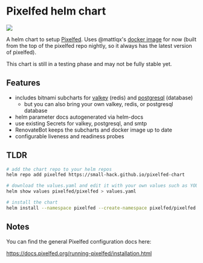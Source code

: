 # Pixelfed helm chart
<a href="https://github.com/small-hack/pixelfed-chart/releases"><img src="https://img.shields.io/github/v/release/small-hack/pixelfed-chart?style=plastic&labelColor=blue&color=green&logo=GitHub&logoColor=white"></a><br />

A helm chart to setup [Pixelfed](https://pixelfed.org/). Uses @mattlqx's [docker image](https://ghcr.io/mattlqx/docker-pixelfed) for now (built from the top of the pixelfed repo nightly, so it always has the latest version of pixelfed).

This chart is still in a testing phase and may not be fully stable yet.

## Features

- includes bitnami subcharts for [valkey](https://github.com/bitnami/charts/blob/main/bitnami/valkey/README.md#parameters) (redis) and [postgresql](https://github.com/bitnami/charts/blob/main/bitnami/postgresql/README.md#parameters) (database)
  - but you can also bring your own valkey, redis, or postgresql database
- helm parameter docs autogenerated via helm-docs
- use existing Secrets for valkey, postgresql, and smtp
- RenovateBot keeps the subcharts and docker image up to date
- configurable liveness and readiness probes

## TLDR

```bash
# add the chart repo to your helm repos
helm repo add pixelfed https://small-hack.github.io/pixelfed-chart

# download the values.yaml and edit it with your own values such as YOUR hostname
helm show values pixelfed/pixelfed > values.yaml

# install the chart
helm install --namespace pixelfed --create-namespace pixelfed/pixelfed --values values.yaml
```

## Notes

You can find the general Pixelfed configuration docs here:

https://docs.pixelfed.org/running-pixelfed/installation.html
